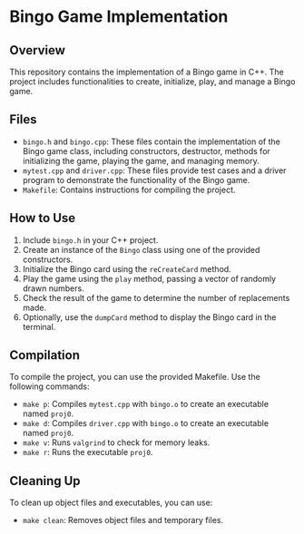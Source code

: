# Bingo Game Implementation

## Overview
This repository contains the implementation of a Bingo game in C++. The project includes functionalities to create, initialize, play, and manage a Bingo game.

## Files
- `bingo.h` and `bingo.cpp`: These files contain the implementation of the Bingo game class, including constructors, destructor, methods for initializing the game, playing the game, and managing memory.
- `mytest.cpp` and `driver.cpp`: These files provide test cases and a driver program to demonstrate the functionality of the Bingo game.
- `Makefile`: Contains instructions for compiling the project.

## How to Use
1. Include `bingo.h` in your C++ project.
2. Create an instance of the `Bingo` class using one of the provided constructors.
3. Initialize the Bingo card using the `reCreateCard` method.
4. Play the game using the `play` method, passing a vector of randomly drawn numbers.
5. Check the result of the game to determine the number of replacements made.
6. Optionally, use the `dumpCard` method to display the Bingo card in the terminal.

## Compilation
To compile the project, you can use the provided Makefile. Use the following commands:
- `make p`: Compiles `mytest.cpp` with `bingo.o` to create an executable named `proj0`.
- `make d`: Compiles `driver.cpp` with `bingo.o` to create an executable named `proj0`.
- `make v`: Runs `valgrind` to check for memory leaks.
- `make r`: Runs the executable `proj0`.

## Cleaning Up
To clean up object files and executables, you can use:
- `make clean`: Removes object files and temporary files.

